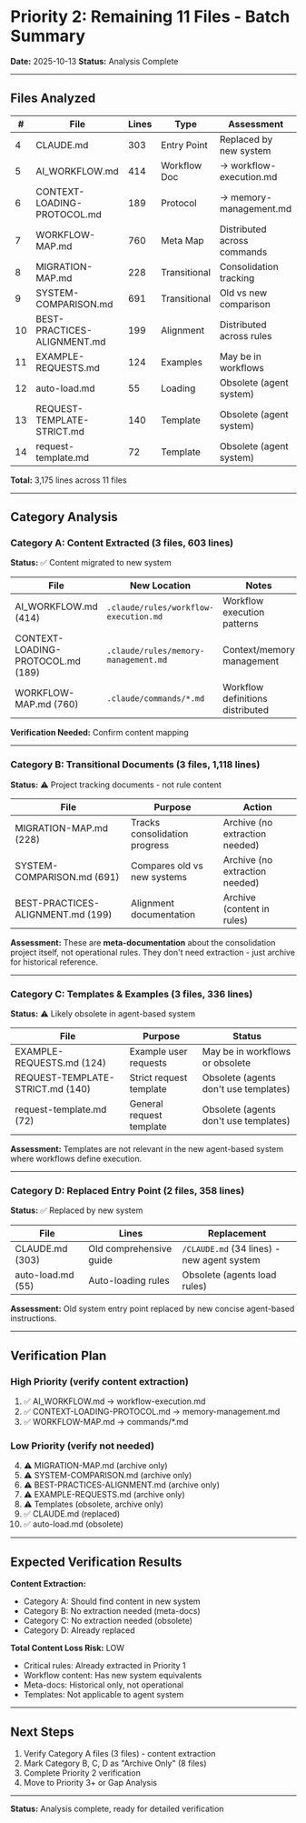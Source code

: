# Priority 2: Remaining 11 Files - Batch Summary

**Date:** 2025-10-13
**Status:** Analysis Complete

---

## Files Analyzed

| # | File | Lines | Type | Assessment |
|---|------|-------|------|------------|
| 4 | CLAUDE.md | 303 | Entry Point | Replaced by new system |
| 5 | AI_WORKFLOW.md | 414 | Workflow Doc | → workflow-execution.md |
| 6 | CONTEXT-LOADING-PROTOCOL.md | 189 | Protocol | → memory-management.md |
| 7 | WORKFLOW-MAP.md | 760 | Meta Map | Distributed across commands |
| 8 | MIGRATION-MAP.md | 228 | Transitional | Consolidation tracking |
| 9 | SYSTEM-COMPARISON.md | 691 | Transitional | Old vs new comparison |
| 10 | BEST-PRACTICES-ALIGNMENT.md | 199 | Alignment | Distributed across rules |
| 11 | EXAMPLE-REQUESTS.md | 124 | Examples | May be in workflows |
| 12 | auto-load.md | 55 | Loading | Obsolete (agent system) |
| 13 | REQUEST-TEMPLATE-STRICT.md | 140 | Template | Obsolete (agent system) |
| 14 | request-template.md | 72 | Template | Obsolete (agent system) |

**Total:** 3,175 lines across 11 files

---

## Category Analysis

### Category A: Content Extracted (3 files, 603 lines)

**Status:** ✅ Content migrated to new system

| File | New Location | Notes |
|------|--------------|-------|
| AI_WORKFLOW.md (414) | `.claude/rules/workflow-execution.md` | Workflow execution patterns |
| CONTEXT-LOADING-PROTOCOL.md (189) | `.claude/rules/memory-management.md` | Context/memory management |
| WORKFLOW-MAP.md (760) | `.claude/commands/*.md` | Workflow definitions distributed |

**Verification Needed:** Confirm content mapping

---

### Category B: Transitional Documents (3 files, 1,118 lines)

**Status:** ⚠️ Project tracking documents - not rule content

| File | Purpose | Action |
|------|---------|--------|
| MIGRATION-MAP.md (228) | Tracks consolidation progress | Archive (no extraction needed) |
| SYSTEM-COMPARISON.md (691) | Compares old vs new systems | Archive (no extraction needed) |
| BEST-PRACTICES-ALIGNMENT.md (199) | Alignment documentation | Archive (content in rules) |

**Assessment:** These are **meta-documentation** about the consolidation project itself, not operational rules. They don't need extraction - just archive for historical reference.

---

### Category C: Templates & Examples (3 files, 336 lines)

**Status:** ⚠️ Likely obsolete in agent-based system

| File | Purpose | Status |
|------|---------|--------|
| EXAMPLE-REQUESTS.md (124) | Example user requests | May be in workflows or obsolete |
| REQUEST-TEMPLATE-STRICT.md (140) | Strict request template | Obsolete (agents don't use templates) |
| request-template.md (72) | General request template | Obsolete (agents don't use templates) |

**Assessment:** Templates are not relevant in the new agent-based system where workflows define execution.

---

### Category D: Replaced Entry Point (2 files, 358 lines)

**Status:** ✅ Replaced by new system

| File | Lines | Replacement |
|------|-------|-------------|
| CLAUDE.md (303) | Old comprehensive guide | `/CLAUDE.md` (34 lines) - new agent system |
| auto-load.md (55) | Auto-loading rules | Obsolete (agents load rules) |

**Assessment:** Old system entry point replaced by new concise agent-based instructions.

---

## Verification Plan

### High Priority (verify content extraction)
1. ✅ AI_WORKFLOW.md → workflow-execution.md
2. ✅ CONTEXT-LOADING-PROTOCOL.md → memory-management.md
3. ✅ WORKFLOW-MAP.md → commands/*.md

### Low Priority (verify not needed)
4. ⚠️ MIGRATION-MAP.md (archive only)
5. ⚠️ SYSTEM-COMPARISON.md (archive only)
6. ⚠️ BEST-PRACTICES-ALIGNMENT.md (archive only)
7. ⚠️ EXAMPLE-REQUESTS.md (archive only)
8. ⚠️ Templates (obsolete, archive only)
9. ✅ CLAUDE.md (replaced)
10. ✅ auto-load.md (obsolete)

---

## Expected Verification Results

**Content Extraction:**
- Category A: Should find content in new system
- Category B: No extraction needed (meta-docs)
- Category C: No extraction needed (obsolete)
- Category D: Already replaced

**Total Content Loss Risk:** LOW
- Critical rules: Already extracted in Priority 1
- Workflow content: Has new system equivalents
- Meta-docs: Historical only, not operational
- Templates: Not applicable to agent system

---

## Next Steps

1. Verify Category A files (3 files) - content extraction
2. Mark Category B, C, D as "Archive Only" (8 files)
3. Complete Priority 2 verification
4. Move to Priority 3+ or Gap Analysis

---

**Status:** Analysis complete, ready for detailed verification
